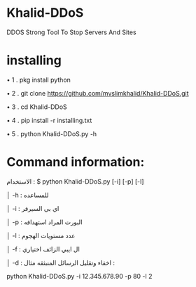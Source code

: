 # Khalid-DDoS
DDOS Strong Tool To Stop Servers And Sites
# installing
• 1 .  pkg install python 

• 2 .  git clone https://github.com/mvslimkhalid/Khalid-DDoS.git

• 3 .  cd Khalid-DDoS

• 4 .  pip install -r installing.txt 

• 5 .  python Khalid-DDoS.py -h  

# Command information:
الاستخدام :
$ python Khalid-DDoS.py [-i] [-p] [-l]    

│ -h : للمساعده

│ -i : اي بي السيرفر

│ -p : البورت المراد استهدافه

│ -l : عدد مستويات الهجوم

│ -f : ال ايبي الزائف اختياري

│ -d : اخفاء وتقليل الرسائل المنبثقه
مثال :

 python Khalid-DDoS.py -i 12.345.678.90 -p 80 -l  2 
